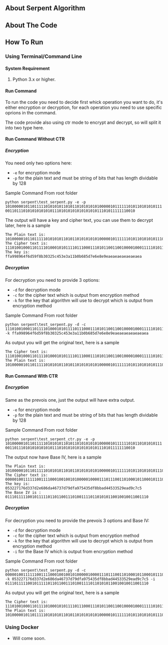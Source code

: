 ## About Serpent Algorithm

## About The Code


## How To Run
### Using Terminal/Command Line
#### System Requirement
1. Python 3.x or higher.

#### Run Command
To run the code you need to decide first whick operation you want to do, it's either encryption or decryption, for each operation you need to use specific oprions in the command.

The code provide also using ctr mode to encrypt and decrypt, so will split it into two type here.

#### Run Command Without CTR
##### Encryption
You need only two options here:
* ``` -e ``` for encryption mode
* ``` -p ``` for the plain text and must be string of bits that has length dividable by 128

Sample Command From root folder

``` python serpent\test_serpent.py -e -p 10100000101101111101010101101011010101010100000101111110101101010101110011011101010101010101110101010101010101011101011111110010 ``` 

The output will have a key and cipher text, you can use them to decrypt later, here is a sample

```
The Plain text is:  10100000101101111101010101101011010101010100000101111110101101010101110011011101010101010101110101010101010101011101011111110010
The Cipher text is:  11101001000110111101000101011110111000111010110011001000010001111101011110010000010110011010100101111101001110100100110111001110
The key is:  ffa998964f6d59f8b30325c453e3a11b0b685d7e6e8e9eaeaeaeaeaeaeaea 
```

##### Decryption 
For decryption you need to provide 3 options:
* ``` -d ``` for decryption mode
* ``` -c ``` for the cipher text which is output from encryption method
* ``` -k ``` for the key that algorithm will use to decrypt which is output from encryption method

Sample Command From root folder
```
python serpent\test_serpent.py -d -c 11101001000110111101000101011110111000111010110011001000010001111101011110010000010110011010100101111101001110100100110111001110 -k ffa998964f6d59f8b30325c453e3a11b0b685d7e6e8e9eaeaeaeaeaeaeaea
```

As output you will get the original text, here is a sample

```
The Cipher text is:  11101001000110111101000101011110111000111010110011001000010001111101011110010000010110011010100101111101001110100100110111001110
The Plain text is:  10100000101101111101010101101011010101010100000101111110101101010101110011011101010101010101110101010101010101011101011111110010
```

#### Run Command With CTR
##### Encryption
Same as the prevois one, just the output will have extra output.
* ``` -e ``` for encryption mode
* ``` -p ``` for the plain text and must be string of bits that has length dividable by 128

Sample Command From root folder

``` python serpent\test_serpent_ctr.py -e -p 10100000101101111101010101101011010101010100000101111110101101010101110011011101010101010101110101010101010101011101011111110010 ``` 

The output now have Base IV, here is a sample

```
The Plain text is:  10100000101101111101010101101011010101010100000101111110101101010101110011011101010101010101110101010101010101011101011111110010
The Cipher text is:  00000100111111001111000100100101000001000011101110011010001011000101110100101010011010101101101011111011000100100000001110010111
The key is:  053227176d337d2e686da46737d79dfa975435df8bbad44533529ead9c7c5
The Base IV is :  0111011111001011111011011001110100111101101010110010010011001110
```

##### Decryption 
For decryption you need to provide the prevois 3 options and Base IV:
* ``` -d ``` for decryption mode
* ``` -c ``` for the cipher text which is output from encryption method
* ``` -k ``` for the key that algorithm will use to decrypt which is output from encryption method
* ``` -i ``` for the Base IV which is output from encryption method

Sample Command From root folder
```
python serpent\test_serpent.py -d -c 00000100111111001111000100100101000001000011101110011010001011000101110100101010011010101101101011111011000100100000001110010111 -k 053227176d337d2e686da46737d79dfa975435df8bbad44533529ead9c7c5 -i 0111011111001011111011011001110100111101101010110010010011001110
```

As output you will get the original text, here is a sample

```
The Cipher text is:  11101001000110111101000101011110111000111010110011001000010001111101011110010000010110011010100101111101001110100100110111001110
The Plain text is:  10100000101101111101010101101011010101010100000101111110101101010101110011011101010101010101110101010101010101011101011111110010
```


### Using Docker
- Will come soon.
